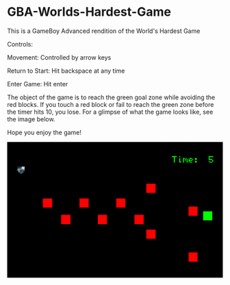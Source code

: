 # GBA-Worlds-Hardest-Game
This is a GameBoy Advanced rendition of the World's Hardest Game

Controls:

Movement: Controlled by arrow keys

Return to Start: Hit backspace at any time

Enter Game: Hit enter

The object of the game is to reach the green goal zone while avoiding the red blocks. If you touch a red block or fail to reach the green zone before the timer hits 10, you lose.
For a glimpse of what the game looks like, see the image below.

Hope you enjoy the game!

![alt text](https://github.com/matthewhogan22/GBA-Worlds-Hardest-Game/blob/main/GBA%20Game%20Clip.png?raw=true)
